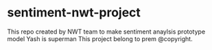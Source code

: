 # sentiment-nwt-project
This repo created by NWT team to make sentiment anaylsis prototype model
Yash is superman
This project belong to prem @copyright.
